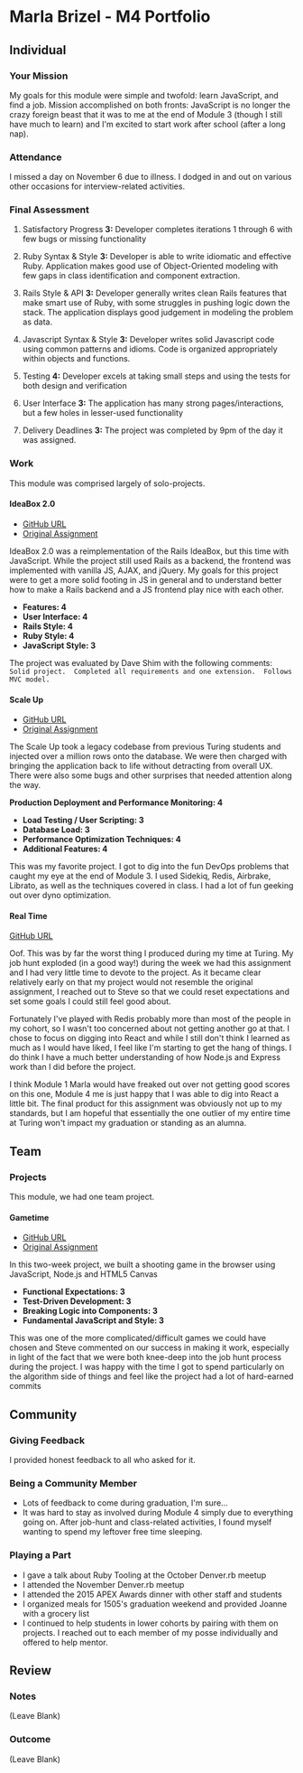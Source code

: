 # Marla Brizel - M4 Portfolio

## Individual

### Your Mission
My goals for this module were simple and twofold: learn JavaScript, and find a job. Mission accomplished on both fronts: JavaScript is no longer the crazy foreign beast that it was to me at the end of Module 3 (though I still have much to learn) and I'm excited to start work after school (after a long nap).

### Attendance

I missed a day on November 6 due to illness. I dodged in and out on various other occasions for interview-related activities.

### Final Assessment

1. Satisfactory Progress
**3:** Developer completes iterations 1 through 6 with few bugs or missing functionality

2. Ruby Syntax & Style
**3:** Developer is able to write idiomatic and effective Ruby. Application makes good use of Object-Oriented modeling with few gaps in class identification and component extraction.

3. Rails Style & API
**3:** Developer generally writes clean Rails features that make smart use of Ruby, with some struggles in pushing logic down the stack. The application displays good judgement in modeling the problem as data.

4. Javascript Syntax & Style
**3:** Developer writes solid Javascript code using common patterns and idioms. Code is organized appropriately within objects and functions.

5. Testing
**4:** Developer excels at taking small steps and using the tests for both design and verification

6. User Interface
**3:** The application has many strong pages/interactions, but a few holes in lesser-used functionality

7. Delivery Deadlines
**3:** The project was completed by 9pm of the day it was assigned.

### Work

This module was comprised largely of solo-projects.

#### IdeaBox 2.0

* [GitHub URL](https://github.com/marlabrizel/ideabox-js)
* [Original Assignment](https://github.com/turingschool/curriculum/blob/master/source/projects/revenge_of_idea_box.markdown)

IdeaBox 2.0 was a reimplementation of the Rails IdeaBox, but this time with JavaScript. While the project still used Rails as a backend, the frontend was implemented with vanilla JS, AJAX, and jQuery. My goals for this project were to get a more solid footing in JS in general and to understand better how to make a Rails backend and a JS frontend play nice with each other.

* **Features: 4**
* **User Interface: 4**
* **Rails Style: 4**
* **Ruby Style: 4**
* **JavaScript Style: 3**

The project was evaluated by Dave Shim with the following comments:
`Solid project.  Completed all requirements and one extension.  Follows MVC model.`

#### Scale Up

* [GitHub URL](https://github.com/marlabrizel/scale-up)
* [Original Assignment](https://github.com/turingschool/curriculum/blob/master/source/projects/the_scale_up.markdown)

The Scale Up took a legacy codebase from previous Turing students and injected over a million rows onto the database. We were then charged with bringing the application back to life without detracting from overall UX. There were also some bugs and other surprises that needed attention along the way.

**Production Deployment and Performance Monitoring: 4**
* **Load Testing / User Scripting: 3**
* **Database Load: 3**
* **Performance Optimization Techniques: 4**
* **Additional Features: 4**

This was my favorite project. I got to dig into the fun DevOps problems that caught my eye at the end of Module 3. I used Sidekiq, Redis, Airbrake, Librato, as well as the techniques covered in class. I had a lot of fun geeking out over dyno optimization.

#### Real Time

[GitHub URL](https://github.com/marlabrizel/poll-me)

Oof. This was by far the worst thing I produced during my time at Turing. My job hunt exploded (in a good way!) during the week we had this assignment and I had very little time to devote to the project. As it became clear relatively early on that my project would not resemble the original assignment, I reached out to Steve so that we could reset expectations and set some goals I could still feel good about.

Fortunately I've played with Redis probably more than most of the people in my cohort, so I wasn't too concerned about not getting another go at that. I chose to focus on digging into React and while I still don't think I learned as much as I would have liked, I feel like I'm starting to get the hang of things. I do think I have a much better understanding of how Node.js and Express work than I did before the project.

I think Module 1 Marla would have freaked out over not getting good scores on this one, Module 4 me is just happy that I was able to dig into React a little bit. The final product for this assignment was obviously not up to my standards, but I am hopeful that essentially the one outlier of my entire time at Turing won't impact my graduation or standing as an alumna.


## Team

### Projects

This module, we had one team project.

#### Gametime
* [GitHub URL](https://github.com/applegrain/bubble-spinner)
* [Original Assignment](https://github.com/turingschool/lesson_plans/blob/master/ruby_04-apis_and_scalability/gametime_project.markdown)

In this two-week project, we built a shooting game in the browser using JavaScript, Node.js and HTML5 Canvas  

* **Functional Expectations: 3**
* **Test-Driven Development: 3**
* **Breaking Logic into Components: 3**
* **Fundamental JavaScript and Style: 3**

This was one of the more complicated/difficult games we could have chosen and Steve commented on our success in making it work, especially in light of the fact that we were both knee-deep into the job hunt process during the project. I was happy with the time I got to spend particularly on the algorithm side of things and feel like the project had a lot of hard-earned commits


## Community

### Giving Feedback

I provided honest feedback to all who asked for it.

### Being a Community Member

* Lots of feedback to come during graduation, I'm sure...
* It was hard to stay as involved during Module 4 simply due to everything going on. After job-hunt and class-related activities, I found myself wanting to spend my leftover free time sleeping.

### Playing a Part

* I gave a talk about Ruby Tooling at the October Denver.rb meetup
* I attended the November Denver.rb meetup
* I attended the 2015 APEX Awards dinner with other staff and students
* I organized meals for 1505's graduation weekend and provided Joanne with a grocery list
* I continued to help students in lower cohorts by pairing with them on projects. I reached out to each member of my posse individually and offered to help mentor.

## Review

### Notes

(Leave Blank)


### Outcome
(Leave Blank)
